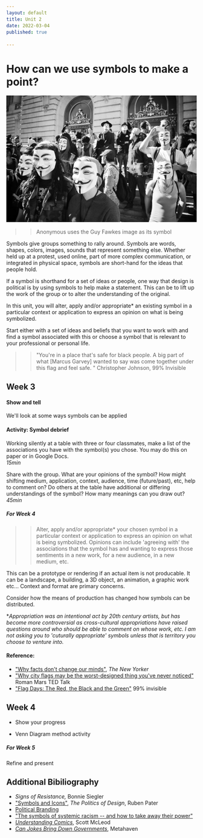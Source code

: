 ```yaml
---
layout: default
title: Unit 2
date: 2022-03-04
published: true

---
```


# How can we use symbols to make a point?


![Anonymous](/img/anon.jpg)
>>Anonymous uses the Guy Fawkes image as its symbol



Symbols give groups something to rally around. Symbols are words, shapes, colors, images, sounds that represent something else. Whether held up at a protest, used online, part of more complex communication, or integrated in physical space, symbols are short-hand for the ideas that people hold.  

If a symbol is shorthand for a set of ideas or people, one way that design is political is by using symbols to help make a statement. This can be to lift up the work of the group or to alter the understanding of the original. 

In this unit, you will alter, apply and/or appropriate* an existing symbol in a particular context or application to express an opinion on what is being symbolized.

Start either with a set of ideas and beliefs that you want to work with and find a symbol associated with this or choose a symbol that is relevant to your professional or personal life.

>>"You're in a place that's safe for black people. A big part of what [Marcus Garvey] wanted to say was come together under this flag and feel safe. " Christopher Johnson, 99% Invisible



## Week 3

#### Show and tell

We'll look at some ways symbols can be applied 

#### Activity: Symbol debrief

Working silently at a table with three or four classmates, make a list of the associations you have with the symbol(s) you chose. You may do this on paper or in Google Docs.<br>
*15min*

Share with the group. What are your opinions of the symbol? How might shifting medium, application, context, audience, time (future/past), etc, help to comment on?
Do others at the table have additional or differing understandings of the symbol? How many meanings can you draw out? <br>
*45min*


##### For Week 4

>>Alter, apply and/or appropriate* your chosen symbol in a particular context or application to express an opinion on what is being symbolized. Opinions can include 'agreeing with' the associations that the symbol has and wanting to express those sentiments in a new work, for a new audience, in a new medium, etc.

This can be a prototype or rendering if an actual item is not producable. It can be a landscape, a building, a 3D object, an animation, a graphic work etc... Context and format are primary concerns.

Consider how the means of production has changed how symbols can be distributed.

**Appropriation was an intentional act by 20th century artists, but has become more controversial as cross-cultural appropriations have raised questions around who should be able to comment on whose work, etc. I am not asking you to 'cuturally appropriate' symbols unless that is territory you choose to venture into.*



#### Reference:

* ["Why facts don't change our minds"](https://www.newyorker.com/magazine/2017/02/27/why-facts-dont-change-our-minds?utm_source=pocket-newtab), *The New Yorker*
* ["Why city flags may be the worst-designed thing you've never noticed"](https://www.youtube.com/watch?v=pnv5iKB2hl4&ab_channel=TED) Roman Mars TED Talk
* ["Flag Days: The Red, the Black and the Green"](https://99percentinvisible.org/episode/flag-days-the-red-the-black-the-green/) 99% invisible


<div id="week4"></div>

## Week 4

- Show your progress 

- Venn Diagram method activity

<div id="week5"></div>

##### For Week 5

Refine and present 


## Additional Bibiliography

* *Signs of Resistance,* Bonnie Siegler
* ["Symbols and Icons"](https://www.are.na/block/5681009), *The Politics of Design*, Ruben Pater
* [Political Branding](https://www.nytimes.com/2019/06/24/style/democratic-debate-candidates-image.html)
* ["The symbols of systemic racism -- and how to take away their power"](https://www.ted.com/talks/paul_rucker_the_symbols_of_systemic_racism_and_how_to_take_away_their_power#t-400123)
* *[Understanding Comics](https://drive.google.com/file/d/10XUR5d5wVGGlUUwjlNTbmczmXl2zME05/view?usp=sharing)*, Scott McLeod
* *[Can Jokes Bring Down Governments](http://theorytuesdays.com/wp-content/uploads/2016/12/Can-Jokes-Bring-Down-Governments-Metahaven.pdf)*, Metahaven